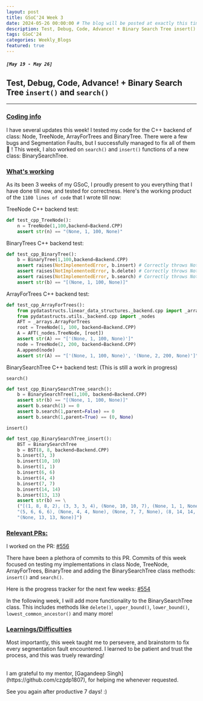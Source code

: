 ```yaml
---
layout: post
title: GSoC'24 Week 3
date: 2024-05-26 00:00:00 # The blog will be posted at exactly this time and date (based on the US time mostly)
description: Test, Debug, Code, Advance! + Binary Search Tree insert() and search()
tags: GSoC'24
categories: Weekly_Blogs
featured: true
---
```


##### `[May 19 - May 26]`

## Test, Debug, Code, Advance! + Binary Search Tree `insert()` and `search()`

---
### <ins>Coding info</ins>

I have several updates this week! I tested my code for the C++ backend of class: Node, TreeNode, ArrayForTrees and BinaryTree. There were a few bugs and Segmentation Faults, but I successfully managed to fix all of them 🙂 ! This week, I also worked on `search()` and `insert()` functions of a new class: BinarySearchTree.


### <ins>What's working</ins>

As its been 3 weeks of my GSoC, I proudly present to you everything that I have done till now, and tested for correctness. Here's the working product of the `1100 lines of code` that I wrote till now:

TreeNode C++ backend test:
 
```python
def test_cpp_TreeNode():
    n = TreeNode(1,100,backend=Backend.CPP)
    assert str(n) == "(None, 1, 100, None)"
```

BinaryTrees C++ backend test:
```python
def test_cpp_BinaryTree():
    b = BinaryTree(1,100,backend=Backend.CPP)
    assert raises(NotImplementedError, b.insert) # Correctly throws NotImplementedError: This is an abstract method
    assert raises(NotImplementedError, b.delete) # Correctly throws NotImplementedError: This is an abstract method
    assert raises(NotImplementedError, b.search) # Correctly throws NotImplementedError: This is an abstract method
    assert str(b) == "[(None, 1, 100, None)]"
```

ArrayForTrees C++ backend test:
```python
def test_cpp_ArrayForTrees():
    from pydatastructs.linear_data_structures._backend.cpp import _arrays
    from pydatastructs.utils._backend.cpp import _nodes
    AFT = _arrays.ArrayForTrees
    root = TreeNode(1, 100, backend=Backend.CPP)
    A = AFT(_nodes.TreeNode, [root])
    assert str(A) == "['(None, 1, 100, None)']"
    node = TreeNode(2, 200, backend=Backend.CPP)
    A.append(node)
    assert str(A) == "['(None, 1, 100, None)', '(None, 2, 200, None)']"
```

BinarySearchTree C++ backend test: (This is still a work in progress)

`search()`
```python
def test_cpp_BinarySearchTree_search():
    b = BinarySearchTree(1,100, backend=Backend.CPP)
    assert str(b) == "[(None, 1, 100, None)]"
    assert b.search(1) == 0
    assert b.search(1,parent=False) == 0
    assert b.search(1,parent=True) == (0, None)
```

`insert()`
```python
def test_cpp_BinarySearchTree_insert():
    BST = BinarySearchTree
    b = BST(8, 8, backend=Backend.CPP)
    b.insert(3, 3)
    b.insert(10, 10)
    b.insert(1, 1)
    b.insert(6, 6)
    b.insert(4, 4)
    b.insert(7, 7)
    b.insert(14, 14)
    b.insert(13, 13)
    assert str(b) == \
    ("[(1, 8, 8, 2), (3, 3, 3, 4), (None, 10, 10, 7), (None, 1, 1, None), "
    "(5, 6, 6, 6), (None, 4, 4, None), (None, 7, 7, None), (8, 14, 14, None), "
    "(None, 13, 13, None)]")
```

### <ins>Relevant PRs:</ins>

I worked on the PR: [#556](https://github.com/codezonediitj/pydatastructs/pull/556)

There have been a plethora of commits to this PR. Commits of this week focused on testing my implementations in class Node, TreeNode, ArrayForTrees, BinaryTree and adding the BinarySearchTree class methods: `insert()` and `search()`.

Here is the progress tracker for the next few weeks: [#554](https://github.com/codezonediitj/pydatastructs/issues/554)

In the following week, I will add more functionality to the BinarySearchTree class. This includes methods like `delete()`, `upper_bound()`, `lower_bound()`, `lowest_common_ancestor()` and many more!

### <ins>Learnings/Difficulties</ins>

Most importantly, this week taught me to persevere, and brainstorm to fix every segmentation fault encountered. I learned to be patient and trust the process, and this was truely rewarding!

<br>
I am grateful to my mentor, [Gagandeep Singh](https://github.com/czgdp1807), for helping me whenever requested.

See you again after productive 7 days! :)